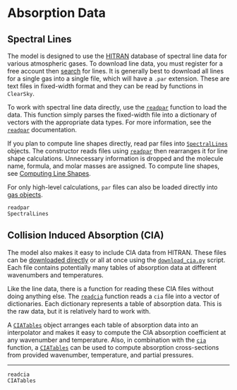 # Absorption Data

## Spectral Lines

The model is designed to use the [HITRAN](https://hitran.org/) database of spectral line data for various atmospheric gases. To download line data, you must register for a free account then [search](https://hitran.org/lbl/) for lines. It is generally best to download all lines for a single gas into a single file, which will have a `.par` extension. These are text files in fixed-width format and they can be read by functions in `ClearSky`.

To work with spectral line data directly, use the [`readpar`](@ref) function to load the data. This function simply parses the fixed-width file into a dictionary of vectors with the appropriate data types. For more information, see the [`readpar`](@ref) documentation.

If you plan to compute line shapes directly, read par files into [`SpectralLines`](@ref) objects. The constructor reads files using [`readpar`](@ref) then rearranges it for line shape calculations. Unnecessary information is dropped and the molecule name, formula, and molar masses are assigned. To compute line shapes, see [Computing Line Shapes](computing_line_shapes.md).

For only high-level calculations, `par` files can also be loaded directly into [gas objects](gas_objects.md).

```@docs
readpar
SpectralLines
```

## Collision Induced Absorption (CIA)

The model also makes it easy to include CIA data from HITRAN. These files can be  [downloaded directly](https://hitran.org/cia/) or all at once using the [`download_cia.py`](https://github.com/wordsworthgroup/ClearSky.jl/blob/main/scripts/download_cia.py) script. Each file contains potentially many tables of absorption data at different wavenumbers and temperatures.

Like the line data, there is a function for reading these CIA files without doing anything else. The [`readcia`](@ref) function reads a `cia` file into a vector of dictionaries. Each dictionary represents a table of absorption data. This is the raw data, but it is relatively hard to work with.

A [`CIATables`](@ref) object arranges each table of absorption data into an interpolator and makes it easy to compute the CIA absorption coefficient at any wavenumber and temperature. Also, in combination with the [`cia`](@ref) function, a [`CIATables`](@ref) can be used to compute absorption cross-sections from provided wavenumber, temperature, and partial pressures.

-----

```@docs
readcia
CIATables
```

